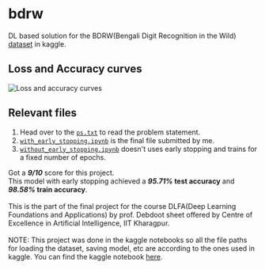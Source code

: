# bdrw
DL based solution for the BDRW(Bengali Digit Recognition in the Wild) [dataset](https://www.kaggle.com/debdoot/bdrw) in kaggle.<br>

## Loss and Accuracy curves

![Loss and accuracy curves](https://user-images.githubusercontent.com/45457947/89181366-30084f00-d5b1-11ea-83dc-48d602b71ae1.png)

## Relevant files
1. Head over to the [`ps.txt`](https://github.com/Raghwendra-Dey/bdrw/blob/master/ps.txt) to read the problem statement.<br>
2. [`with_early_stopping.ipynb`](https://github.com/Raghwendra-Dey/bdrw/blob/master/with_early_stopping.ipynb) is the final file submitted by me.<br>
3. [`without_early_stopping.ipynb`](https://github.com/Raghwendra-Dey/bdrw/blob/master/without_early_stopping.ipynb) doesn't uses early stopping and trains for a fixed number of epochs.<br>

Got a <b>*9/10*</b> score for this project.<br>
This model with early stopping achieved a <b>*95.71%* test accuracy</b> and <b>*98.58%* train accuracy</b>.<br><br>
This is the part of the final project for the course DLFA(Deep Learning Foundations and Applications) by prof. Debdoot sheet offered by Centre of Excellence in Artificial Intelligence, IIT Kharagpur.<br><br>
NOTE: This project was done in the kaggle notebooks so all the file paths for loading the dataset, saving model, etc are according to the ones used in kaggle. You can find the kaggle notebook [here](https://www.kaggle.com/raghwendradey/dlfa-proj-1).
